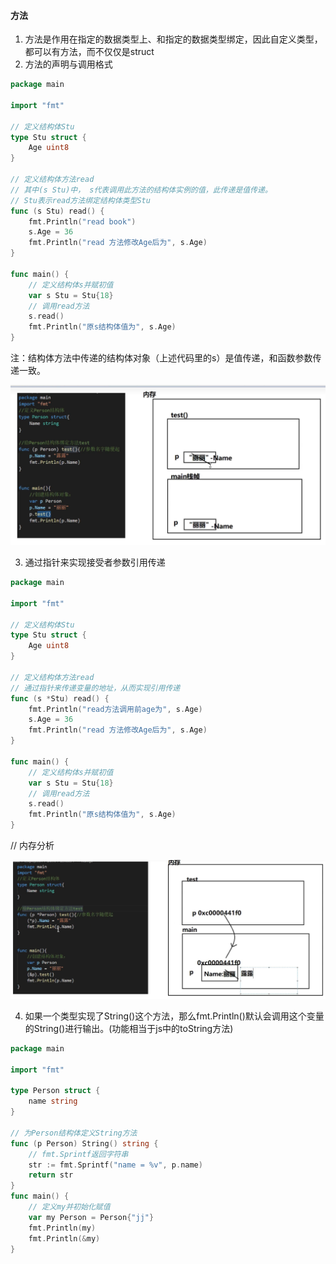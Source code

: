 #### 方法

1. 方法是作用在指定的数据类型上、和指定的数据类型绑定，因此自定义类型，都可以有方法，而不仅仅是struct
2. 方法的声明与调用格式

```go
package main

import "fmt"

// 定义结构体Stu
type Stu struct {
	Age uint8
}

// 定义结构体方法read
// 其中(s Stu)中， s代表调用此方法的结构体实例的值，此传递是值传递。
// Stu表示read方法绑定结构体类型Stu
func (s Stu) read() {
	fmt.Println("read book")
	s.Age = 36
	fmt.Println("read 方法修改Age后为", s.Age)
}

func main() {
	// 定义结构体s并赋初值
	var s Stu = Stu{18}
	// 调用read方法
	s.read()
	fmt.Println("原s结构体值为", s.Age)
}

```

注：结构体方法中传递的结构体对象（上述代码里的s）是值传递，和函数参数传递一致。

![struct-method](../image/struct-method.png)

3. 通过指针来实现接受者参数引用传递

```go
package main

import "fmt"

// 定义结构体Stu
type Stu struct {
	Age uint8
}

// 定义结构体方法read
// 通过指针来传递变量的地址，从而实现引用传递
func (s *Stu) read() {
	fmt.Println("read方法调用前age为", s.Age)
	s.Age = 36
	fmt.Println("read 方法修改Age后为", s.Age)
}

func main() {
	// 定义结构体s并赋初值
	var s Stu = Stu{18}
	// 调用read方法
	s.read()
	fmt.Println("原s结构体值为", s.Age)
}

```

// 内存分析

![](../image/结构体方法指针.png)

4. 如果一个类型实现了String()这个方法，那么fmt.Println()默认会调用这个变量的String()进行输出。(功能相当于js中的toString方法)

```go
package main

import "fmt"

type Person struct {
	name string
}

// 为Person结构体定义String方法
func (p Person) String() string {
	// fmt.Sprintf返回字符串
	str := fmt.Sprintf("name = %v", p.name)
	return str
}
func main() {
	// 定义my并初始化赋值
	var my Person = Person{"jj"}
	fmt.Println(my)
	fmt.Println(&my)
}

```

